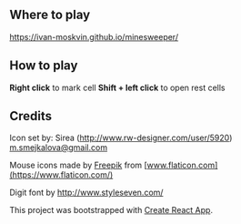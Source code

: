 ## Where to play

https://ivan-moskvin.github.io/minesweeper/

## How to play

**Right click** to mark cell
**Shift + left click** to open rest cells

## Credits

Icon set by: Sirea 
(http://www.rw-designer.com/user/5920) m.smejkalova@gmail.com

Mouse icons made by [Freepik](https://www.flaticon.com/authors/freepik) from [www.flaticon.com](https://www.flaticon.com/)</a>

Digit font by http://www.styleseven.com/

This project was bootstrapped with [Create React App](https://github.com/facebook/create-react-app).
